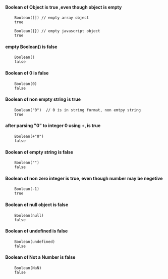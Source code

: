 #### Boolean of Object is true ,even though object is empty

        Boolean([]) // empty array object
        true

        Boolean({}) // empty javascript object
        true
        
#### empty Boolean() is false

        Boolean()
        false

#### Boolean of 0 is false

        Boolean(0)
        false

#### Boolean of non empty string is true

        Boolean("0")  // 0 is in string format, non emtpy string
        true
    
#### after parsing "0" to integer 0 using +, is true

        Boolean(+"0")
        false

#### Boolean of empty string is false

        Boolean("")
        false

#### Boolean of non zero integer is true, even though number may be negetive

        Boolean(-1)
        true

#### Boolean of null object is false

        Boolean(null)
        false

#### Boolean of undefined is false

        Boolean(undefined)
        false

#### Boolean of Not a Number is false

        Boolean(NaN)
        false
